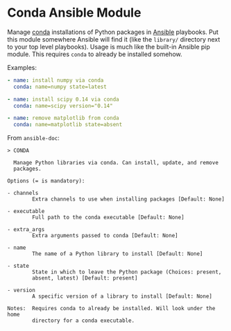 # Conda Ansible Module

Manage [conda][] installations of Python packages in [Ansible][] playbooks.
Put this module somewhere Ansible will find it
(like the `library/` directory next to your top level playbooks).
Usage is much like the built-in Ansible pip module.
This requires `conda` to already be installed somehow.

Examples:

```yaml
- name: install numpy via conda
  conda: name=numpy state=latest

- name: install scipy 0.14 via conda
  conda: name=scipy version="0.14"

- name: remove matplotlib from conda
  conda: name=matplotlib state=absent
```

From `ansible-doc`:

```
> CONDA

  Manage Python libraries via conda. Can install, update, and remove
  packages.

Options (= is mandatory):

- channels
        Extra channels to use when installing packages [Default: None]

- executable
        Full path to the conda executable [Default: None]

- extra_args
        Extra arguments passed to conda [Default: None]

- name
        The name of a Python library to install [Default: None]

- state
        State in which to leave the Python package (Choices: present,
        absent, latest) [Default: present]

- version
        A specific version of a library to install [Default: None]

Notes:  Requires conda to already be installed. Will look under the home
        directory for a conda executable.
```

[conda]: http://conda.pydata.org/
[Ansible]: http://docs.ansible.com/index.html

